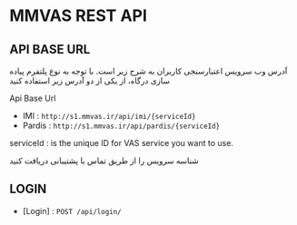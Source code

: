 # MMVAS REST API 

## API BASE URL

آدرس وب سرویس اعتبارسنجی کاربران به شرح زیر است. با توجه به نوع پلتفرم پیاده سازی درگاه، از یکی از دو آدرس زیر استفاده کنید

Api Base Url 
  - IMI : 
        `http://s1.mmvas.ir/api/imi/{serviceId}`
  - Pardis : 
        `http://s1.mmvas.ir/api/pardis/{serviceId}`

serviceId : is the unique ID for VAS service you want to use.

شناسه سرویس را از طریق تماس با پشتیبانی دریافت کنید

## LOGIN
* [Login] : `POST /api/login/`
